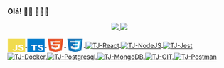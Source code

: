 ### Olá! 👋🏻 👨🏻‍💻
<div align="center">
  <a href="https://github.com/tjthiagocosta">
  <img height="155em" src="https://github-readme-stats.vercel.app/api?username=tjthiagocosta&show_icons=true&theme=dark&include_all_commits=true&count_private=true"/>
  <img height="155em" src="https://github-readme-stats.vercel.app/api/top-langs/?username=tjthiagocosta&layout=compact&langs_count=8&theme=dark"/>
</div>
  
<div style="display: inline_block"><br>
  <!--<img align="center" alt="TJ-Csharp" height="30" width="40" src="https://raw.githubusercontent.com/devicons/devicon/master/icons/csharp/csharp-original.svg">
  <img align="center" alt="TJ-.NETCORE" height="30" width="40" src="https://cdn.jsdelivr.net/gh/devicons/devicon/icons/dotnetcore/dotnetcore-original.svg">
  <img align="center" alt="TJ-.NET" height="30" width="40" src="https://cdn.jsdelivr.net/gh/devicons/devicon/icons/dot-net/dot-net-original.svg">-->
  <img align="center" alt="TJ-Js" height="30" width="40" src="https://raw.githubusercontent.com/devicons/devicon/master/icons/javascript/javascript-plain.svg">
  <img align="center" alt="TJ-Ts" height="30" width="40" src="https://raw.githubusercontent.com/devicons/devicon/master/icons/typescript/typescript-plain.svg">
  <img align="center" alt="TJ-HTML" height="30" width="40" src="https://raw.githubusercontent.com/devicons/devicon/master/icons/html5/html5-original.svg">
  <img align="center" alt="TJ-CSS" height="30" width="40" src="https://raw.githubusercontent.com/devicons/devicon/master/icons/css3/css3-original.svg">
  <img align="center" alt="TJ-React" height="30" width="40" src="https://cdn.jsdelivr.net/gh/devicons/devicon/icons/react/react-original.svg" />
  <img align="center" alt="TJ-NodeJS" height="30" width="40" src="https://cdn.jsdelivr.net/gh/devicons/devicon/icons/nodejs/nodejs-original.svg" />
  <!--<img align="center" alt="TJ-Angular" height="30" width="40" src="https://cdn.jsdelivr.net/gh/devicons/devicon/icons/angularjs/angularjs-original.svg" />-->
  <img align="center" alt="TJ-Jest" height="30" width="40" src="https://cdn.jsdelivr.net/gh/devicons/devicon/icons/jest/jest-plain.svg" />
  <img align="center" alt="TJ-Docker" height="30" width="40" src="https://cdn.jsdelivr.net/gh/devicons/devicon/icons/docker/docker-original.svg" />
  <img align="center" alt="TJ-Postgresql" height="30" width="40" src="https://cdn.jsdelivr.net/gh/devicons/devicon/icons/postgresql/postgresql-original.svg" />
  <!--<img align="center" alt="TJ-Mysql" height="30" width="40" src="https://cdn.jsdelivr.net/gh/devicons/devicon/icons/mysql/mysql-original.svg" />-->
  <img align="center" alt="TJ-MongoDB" height="30" width="40" src="https://cdn.jsdelivr.net/gh/devicons/devicon/icons/mongodb/mongodb-original.svg" />
  <img align="center" alt="TJ-GIT" height="30" width="40" src="https://raw.githubusercontent.com/jmnote/z-icons/master/svg/git.svg">
  <img align="center" alt="TJ-Postman" height="30" width="40" src="https://symbols.getvecta.com/stencil_92/21_postman-icon.c79f00c910.svg">
